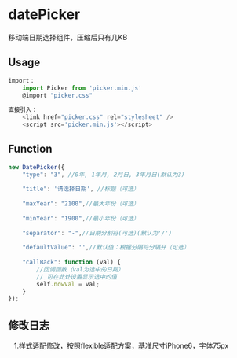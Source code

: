 # datePicker
移动端日期选择组件，压缩后只有几KB


## Usage
```javascript
import：
    import Picker from 'picker.min.js'
    @import "picker.css"
    
直接引入：
    <link href="picker.css" rel="stylesheet" />
    <script src='picker.min.js'></script>
```
    

## Function
```javascript
new DatePicker({
    "type": "3", //0年, 1年月, 2月日, 3年月日(默认为3)
    
    "title": '请选择日期', //标题（可选）
    
    "maxYear": "2100",//最大年份（可选）
    
    "minYear": "1900",//最小年份（可选）
    
    "separator": "-",//日期分割符(可选)(默认为'/')
    
    "defaultValue": '',//默认值：根据分隔符分隔开（可选）
    
    "callBack": function (val) {
        //回调函数（val为选中的日期）
        // 可在此处设置显示选中的值
        self.nowVal = val;
    }
});
```

## 修改日志
    1.样式适配修改，按照flexible适配方案，基准尺寸iPhone6，字体75px
